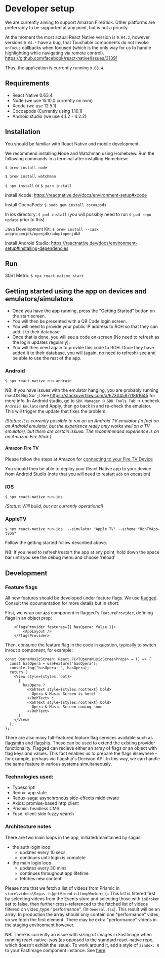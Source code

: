 # Developer setup

We are currently aiming to support Amazon FireStick. Other platforms are preferrably to be supported at any point, but is not a priority.

At the moment the most actual React Native version is `0.64.2`, however versions `0.64.*` have a bug, that Touchable components do not invoke `onFocus` callbacks when focused (which is the only way for us to handle highlighting while navigating via remote control).
https://github.com/facebook/react-native/issues/31391

Thus, the application is currently running `0.63.4`.

## Requirements

 - React Native 0.63.4
 - Node (we use 15.10.0 currently on nvm) 
 - Xcode (we use 12.5.1)
 - Cocoapods (Currently using 1.10.1)
 - Android studio (we use 4.1.2 - 4.2.2)

## Installation

You should be familiar with React Native and mobile development.

We recommend installing Node and Watchman using Homebrew. Run the following commands in a terminal after installing Homebrew:

`$ brew install node`

`$ brew install watchman`

`$ npm install` or `$ yarn install`

Install Xcode: https://reactnative.dev/docs/environment-setup#xcode

Install CocoaPods:
`$ sudo gem install cocoapods`

In ios directory:
`$ pod install` (you will possibly need to run `$ pod repo update` prior to this)

Java Development Kit:
`$ brew install --cask adoptopenjdk/openjdk/adoptopenjdk8`

Install Android Studio: https://reactnative.dev/docs/environment-setup#installing-dependencies

## Run

Start Metro:
`$ npx react-native start`

## Getting started using the app on devices and emulators/simulators
* Once you have the app running, press the "Getting Started" button on the start screen. 
* You will then be presented with a QR Code login screen.
* You will need to provide your public IP address to ROH so that they can add it to their database.
* Once that is done, you will see a code on-screen (No need to refresh as the login updates regularly). 
* You will then need again to provide this code to ROH. Once they have added it to their database, you will (again, no need to refresh) see and be able to use the rest of the app.

### Android

`$ npx react-native run-android`

NB: If you have issues with the emulator hanging, you are probably running macOS Big Sur ;) See https://stackoverflow.com/a/67304587/1861645 for more info. In Android studio, go to `SDK Manager` -> `SDK Tools Tab` -> uncheck `Android Emulator`and Apply, then go back in and re-check the emulator. This will trigger the update that fixes the problem.

_(Status: It is currently possible to run on an Android TV emulator (in fact on an Android emulator, but the experience really only works well on a TV emulator), but there are certain issues. The recommended experience is on an Amazon Fire Stick.)_

#### Amazon Fire TV

Please follow the steps at Amazon for [connecting to your Fire TV Device](https://developer.amazon.com/docs/fire-tv/connecting-adb-to-device.html)

You should then be able to deploy your React Native app to your device from Android Studio (note that you will need to restart `adb` on occasion)

### IOS

`$ npx react-native run-ios`

_(Status: Will build, but not currently operational)_

### AppleTV

`$ npx react-native run-ios  --simulator "Apple TV" --scheme "RohTVApp-tvOS"`

Follow the getting started follow described above.

NB: If you need to refresh/restart the app at any point, hold down the space bar until you see the debug menu and choose 'reload'

## Development

### Feature flags

All new features should be developed under feature flags. We use [flagged](https://github.com/sergiodxa/flagged).
Consult the documentation for more details but in short:

First, we wrap our `App` component in flagged's `FeatureProvider`, defining flags in an object prop:

```
    <FlagsProvider features={{ hasOpera: false }}>
        <AppLayout />
    </FlagsProvider>
```

Then, consume the feature flag in the code in question, typically to switch in/out a component, for example:

```
const OperaMusicScreen: React.FC<TOperaMusicScreenProps> = () => {
  const hasOpera = useFeature('hasOpera');
  console.log("hasOpera: ", hasOpera);
  return (
    <View style={styles.root}>
      { 
        hasOpera ?
          <RohText style={styles.rootText} bold>
            Opera & Music Screen is here!
          </RohText> :
          <RohText style={styles.rootText} bold>
            Opera & Music Screen coming soon
          </RohText>
      }
    </View>
  );
};
```

There are also many full-featured feature flag services available such as [flagsmith](https://flagsmith.com) and [flagship](https://developers.flagship.io). These can be used to extend the existing provider functionality. Flagged can recieve either an array of flags or an object with flag keys and values. This fact enables us to prepare the flags elsewhere - for example, perhaps via flagship's Decision API. In this way, we can handle the same feature in various systems simultaneously.

### Technologies used:
 - Typescript!
 - Redux: app state
 - Redux-saga: asynchronous side-effects middleware
 - Axios: promise-based http client
 - Prismic: headless CMS
 - Fuse: client-side fuzzy search

### Architecture notes
 There are two main loops in the app, initiated/maintained by sagas:
 
   * the auth login loop
     * updates every 10 secs
     * continues until login is complete
   * the main login loop
     * updates every 30 mins
     * continues throughout app lifetime
     * fetches new content 

Please note that we fetch a list of videos from Prismic in `store\videos\Sagas.ts`(`getVideoListLoopWorker()`). This list is filtered first by selecting videos from the Events store and selecting those with `isBroken` set to false, then further cross-referenced to the fetched list of videos filtered on video_type "performance". (In `General.tsx`). This result will be an array. In production the array should only contain one "performance" video, so we fetch the first element. There may be extra "performance" videos in the staging environment however.

NB: There is currently an issue with sizing of images in FastImage when running react-native-tvos (as opposed to the standard react-native repo, which doesn't exhibit the issue). To work around it,
add a style of `zindex: 0` to your FastImage component instance. See [here](https://github.com/react-native-tvos/react-native-tvos/issues/226).
